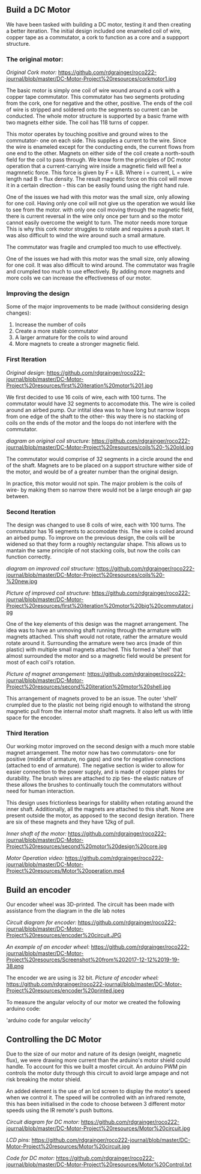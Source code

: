 ## Build a DC Motor
 
We have been tasked with building a DC motor, testing it and then creating a better iteration. The initial design included one enameled coil of wire, copper tape as a commutator, a cork to function as a core and a suppport structure.
 
### The original motor:
 
*Original Cork motor:*
https://github.com/rdgrainger/roco222-journal/blob/master/DC-Motor-Project%20resources/corkmotor1.jpg

The basic motor is simply one coil of wire wound around a cork with a copper tape commutator. This commutator has two segments protuding from the cork, one for negative and the other, positive. The ends of the coil of wire is stripped and soldered onto the segments so current can be conducted. 
The whole motor structure is supported by a basic frame with two magnets either side. The coil has 118 turns of copper.

This motor operates by touching positive and ground wires to the commutator- one on each side. This supplies a current to the wire. Since the wire is enameled except for the conducting ends, the current flows from one end to the other. Magnets on either side of the coil create a north-south field for the coil to pass through. We know form the principles of DC motor operation that a current-carrying wire inside a magnetic field will feel a magmnetic force. This force is given by F = iLB. Where i = current, L = wire length nad B = flux density. The result magnetic force on this coil will move it in a certain direction - this can be easily found using the right hand rule.

One of the issues we had with this motor was the small size, only allowing for one coil. Having only one coil will not give us the operation we would like to see from the motor. with only one coil moving through the magnetic field, there is current reversal in the wire only once per turn and so the motor cannot easily overcome the weight to turn. The motor needs more torque This is why this cork motor struggles to rotate and requires a push start. It was also difficult to wind the wire around such a small armature.

The commutator was fragile and crumpled too much to use effectively.

One of the issues we had with this motor was the small size, only allowing for one coil. It was also difficult to wind around. The commutator was fragile and crumpled too much to use effectively. By adding more magnets and more coils we can increase the effectiveness of our motor.
 
### Improving the design
 
Some of the major improvements to be made (without considering design changes):

 1. Increase the number of coils
 2. Create a more stable commutator
 3. A larger armature for the coils to wind around
 4. More magnets to create a stronger magnetic field. 


### First Iteration

*Original design:*
https://github.com/rdgrainger/roco222-journal/blob/master/DC-Motor-Project%20resources/first%20iteration%20motor%201.jpg

We first decided to use 16 coils of wire, each with 100 turns. The commutator would have 32 segments to accomodate this. The wire is coiled around an airbed pump. Our intital idea was to have long but narrow loops from one edge of the shaft to the other- this way there is no stacking of coils on the ends of the motor and the loops do not interfere with the commutator. 

*diagram on original coil structure:*
https://github.com/rdgrainger/roco222-journal/blob/master/DC-Motor-Project%20resources/coils%20-%20old.jpg

 The commutator would comprise of 32 segments in a circle around the end of the shaft. Magnets are to be placed on a support structure wither side of the motor, and would be of a greater number than the original design.

In practice, this motor would not spin. The major problem is the coils of wire- by making them so narrow there would not be a large enough air gap between.

### Second Iteration
 
The design was changed to use 8 coils of wire, each with 100 turns. The commutator has 16 segments to accomodate this. The wire is coiled around an airbed pump. To improve on the previous design, the coils will be widened so that they form a roughly rectangular shape. This allows us to mantain the same principle of not stacking coils, but now the coils can function correctly.

*diagram on improved coil structure:*
https://github.com/rdgrainger/roco222-journal/blob/master/DC-Motor-Project%20resources/coils%20-%20new.jpg

*Picture of improved coil structure:*
https://github.com/rdgrainger/roco222-journal/blob/master/DC-Motor-Project%20resources/first%20iteration%20motor%20big%20commutator.jpg

One of the key elements of this design was the magnet arrangement. The idea was to have an unmoving shaft running through the armature with magnets attached. This shaft would not rotate, rather the armature would rotate around it. Surrounding the armature were two arcs (made of thin plastic) with multiple small magnets attached. This formed a 'shell' that almost surrounded the motor and so a magnetic field would be present for most of each coil's rotation.

*Picture of magnet arrangement:*
https://github.com/rdgrainger/roco222-journal/blob/master/DC-Motor-Project%20resources/second%20iteration%20motor%20shell.jpg

This arrangement of magnets proved to be an issue. The outer 'shell' crumpled due to the plastic not being rigid enough to withstand the strong magnetic pull from the internal motor shaft magnets. It also left us with little space for the encoder.

### Third Iteration

Our working motor improved on the second design with a much more stable magnet arrangement. The motor now has two commutators- one for positive (middle of armature, no gaps) and one for negative connections (attached to end of armature). The negative section is wider to allow for easier connection to the power supply, and is made of copper plates for durability. The brush wires are attached to zip ties- the elastic nature of these allows the brushes to continually touch the commutators without need for human interaction.

This design uses frictionless bearings for stability when rotating around the inner shaft. Additionally, all the magnets are attached to this shaft. None are present outside the motor, as apposed to the second design iteration. There are six of these magnets and they have 12kg of pull.

*Inner shaft of the motor:*
https://github.com/rdgrainger/roco222-journal/blob/master/DC-Motor-Project%20resources/second%20motor%20design%20core.jpg

*Motor Operation video:*
https://github.com/rdgrainger/roco222-journal/blob/master/DC-Motor-Project%20resources/Motor%20operation.mp4

## Build an encoder

Our encoder wheel was 3D-printed. The circuit has been made with assistance from the diagram in the dle lab notes

*Circuit diagram for encoder:*
https://github.com/rdgrainger/roco222-journal/blob/master/DC-Motor-Project%20resources/encoder%20circuit.JPG

*An example of an encoder wheel:*
https://github.com/rdgrainger/roco222-journal/blob/master/DC-Motor-Project%20resources/Screenshot%20from%202017-12-12%2019-19-38.png

The encoder we are using is 32 bit.
*Picture of encoder wheel:*
https://github.com/rdgrainger/roco222-journal/blob/master/DC-Motor-Project%20resources/encoder%20printed.jpeg

To measure the angular velocity of our motor we created the following arduino code:

'arduino code for angular velocity'

## Controlling the DC Motor

Due to the size of our motor and nature of its design (weight, magnetic flux), we were drawing more current than the arduino's motor shield could handle. To account for this we built a mosfet circuit. An arduino PWM pin controls the motor duty through this circuit to avoid large ampage and not risk breaking the motor shield.

An added element is the use of an lcd screen to display the motor's speed when we control it. The speed will be controlled with an infrared remote, this has been initialised in the code to choose between 3 different motor speeds using the IR remote's push buttons.

*Circuit diagram for DC motor:*
https://github.com/rdgrainger/roco222-journal/blob/master/DC-Motor-Project%20resources/Motor%20circuit.jpg

*LCD pins:*
https://github.com/rdgrainger/roco222-journal/blob/master/DC-Motor-Project%20resources/Motor%20circuit.jpg

*Code for DC motor:*
https://github.com/rdgrainger/roco222-journal/blob/master/DC-Motor-Project%20resources/Motor%20Control.txt

